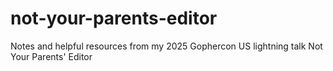 # not-your-parents-editor
Notes and helpful resources from my 2025 Gophercon US lightning talk Not Your Parents' Editor
